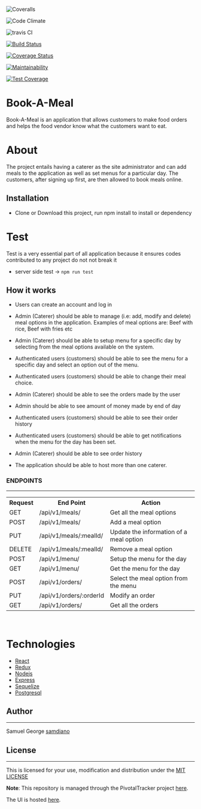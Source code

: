 <img src="https://coveralls.io/repos/samdiano/Book-A-Meal/badge.png"
     alt="Coveralls"
     style="margin-right: 10px;" />

<img src="https://codeclimate.com/github/samdiano/Book-A-Meal.png"
     alt="Code Climate"
     style="margin-right: 10px;" />

<img src="https://api.travis-ci.org/samdiano/Book-A-Meal.png?branch=156841597-setup-test-api-endpoints-modify-order"
     alt="travis CI"
     style="margin-right: 10px;" />


[![Build Status](https://travis-ci.org/samdiano/Book-A-Meal.svg?branch=server-156841597-setup-test-api-endpoints-modify-order)](https://travis-ci.org/samdiano/Book-A-Meal)

[![Coverage Status](https://coveralls.io/repos/github/samdiano/Book-A-Meal/badge.svg?branch=156841597-setup-test-api-endpoints-modify-order)](https://coveralls.io/github/SEUNAGBEYE/More-Recipes?branch=development)

[![Maintainability](https://api.codeclimate.com/v1/badges/d6f77b3460641f377228/maintainability)](https://codeclimate.com/github/samdiano/Book-A-Meal/maintainability)

[![Test Coverage](https://api.codeclimate.com/v1/badges/d6f77b3460641f377228/test_coverage)](https://codeclimate.com/github/samdiano/Book-A-Meal/test_coverage)

# Book-A-Meal
Book-A-Meal is an application that allows customers to make food orders and helps the food vendor know what the customers want to eat.

# About
The project entails having a caterer as the site administrator and can add meals to the application as well as set menus for a particular day. The customers, after signing up first, are then allowed to book meals online.

## Installation

- Clone or Download this project, run npm install to install or dependency

# Test

Test is a very essential part of all application because it ensures codes contributed to any project do not not break it

 - server side test -> ```npm run test```

 ## How it works

* Users can create an account and log in
* Admin (Caterer) should be able to manage (i.e: add, modify and delete) meal options in
the application. Examples of meal options are: Beef with rice, Beef with fries etc
* Admin (Caterer) should be able to setup menu for a specific day by selecting from the
meal options available on the system.
* Authenticated users (customers) should be able to see the menu for a specific day and
select an option out of the menu.
* Authenticated users (customers) should be able to change their meal choice.
* Admin (Caterer) should be able to see the orders made by the user
* Admin should be able to see amount of money made by end of day


* Authenticated users (customers) should be able to see their order history
* Authenticated users (customers) should be able to get notifications when the menu for
the day has been set.
* Admin (Caterer) should be able to see order history
* The application should be able to host more than one caterer.

<h3>ENDPOINTS</h3>
<hr>
<table>

  <tr>
      <th>Request</th>
      <th>End Point</th>
      <th>Action</th>
  </tr>
  <tr>
      <td>GET</td>
      <td>/api/v1/meals/</td>
      <td>Get all the meal options</td>
  </tr>
  <tr>
      <td>POST</td>
      <td>/api/v1/meals/</td>
      <td>Add a meal option</td>
  </tr>
  <tr>
      <td>PUT</td>
      <td>/api/v1/meals/:mealId/</td>
      <td>Update the information of a meal option</td>
  </tr>
  <tr>
        <td>DELETE</td>
        <td>/api/v1/meals/:mealId/</td>
        <td>Remove a meal option</td>
  </tr>
  <tr>
      <td>POST</td>
      <td>/api/v1/menu/</td>
      <td>Setup the menu for the day</td>
  </tr>
  
  <tr>
      <td>GET</td>
      <td>/api/v1/menu/</td>
      <td>Get the menu for the day</td>
  </tr>
  
  <tr>
      <td>POST</td>
      <td>/api/v1/orders/</td>
      <td>Select the meal option from the menu</td>
  </tr>

  <tr>
      <td>PUT</td>
      <td>/api/v1/orders/:orderId </td>
      <td>Modify an order</td>
  </tr>

  <tr>
      <td>GET</td>
      <td>/api/v1/orders/</td>
      <td>Get all the orders</td>
  </tr>
  
</table>
<br/>

# Technologies

* [React](https://reactjs.org/)
* [Redux](https://redux.js.org/)
* [Nodejs](https://nodejs.org/en/)
* [Express](https://expressjs.com/)
* [Sequelize](http://docs.sequelizejs.com/)
* [Postgresql](https://www.postgresql.org/)

## Author 
____

Samuel George [samdiano](https://github.com/samdiano/)

## License 
____

This is licensed for your use, modification and distribution under the [MIT LICENSE](https://github.com/samdiano/Book-A-Meal/blob/development/LICENSE)

**Note**: This repository is managed through the PivotalTracker project [here](https://www.pivotaltracker.com/n/projects/2165512).

The UI is hosted [here](www.samdiano.github.io/Book-A-Meal).

